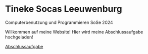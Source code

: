 # Tineke Socas Leeuwenburg
Computerbenutzung und Programmieren SoSe 2024

  Willkommen auf meine Website! 
  Hier wird meine Abschlussaufgabe hochgeladen!

  [Abschlussaufgabe](Liste.html)
